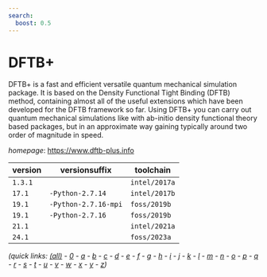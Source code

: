 ```yaml
---
search:
  boost: 0.5
---
```

# DFTB+

DFTB+ is a fast and efficient versatile quantum mechanical simulation package.  It is based on the   Density Functional Tight Binding (DFTB) method, containing almost all of the useful extensions which have been  developed for the DFTB framework so far.  Using DFTB+ you can carry out quantum mechanical simulations like with  ab-initio density functional theory based packages, but in an approximate way gaining typically around two order of  magnitude in speed.

*homepage*: <https://www.dftb-plus.info>

version | versionsuffix | toolchain
--------|---------------|----------
``1.3.1`` |  | ``intel/2017a``
``17.1`` | ``-Python-2.7.14`` | ``intel/2017b``
``19.1`` | ``-Python-2.7.16-mpi`` | ``foss/2019b``
``19.1`` | ``-Python-2.7.16`` | ``foss/2019b``
``21.1`` |  | ``intel/2021a``
``24.1`` |  | ``foss/2023a``


*(quick links: [(all)](../index.md) - [0](../0/index.md) - [a](../a/index.md) - [b](../b/index.md) - [c](../c/index.md) - [d](../d/index.md) - [e](../e/index.md) - [f](../f/index.md) - [g](../g/index.md) - [h](../h/index.md) - [i](../i/index.md) - [j](../j/index.md) - [k](../k/index.md) - [l](../l/index.md) - [m](../m/index.md) - [n](../n/index.md) - [o](../o/index.md) - [p](../p/index.md) - [q](../q/index.md) - [r](../r/index.md) - [s](../s/index.md) - [t](../t/index.md) - [u](../u/index.md) - [v](../v/index.md) - [w](../w/index.md) - [x](../x/index.md) - [y](../y/index.md) - [z](../z/index.md))*

